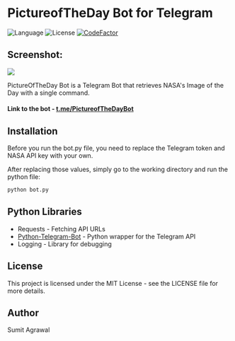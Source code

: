 # PictureofTheDay Bot for Telegram

![Language](https://img.shields.io/badge/Python-3.7-blue.svg) ![License](https://img.shields.io/badge/license-MIT-blue.svg) [![CodeFactor](https://www.codefactor.io/repository/github/sumitagr/pictureoftheday-bot/badge)](https://www.codefactor.io/repository/github/sumitagr/pictureoftheday-bot)

## Screenshot: 

<img style="float: middle;" src="https://i.imgur.com/kBITfkT.png">

PictureOfTheDay Bot is a Telegram Bot that retrieves NASA's Image of the Day with a single command.

#### Link to the bot - <a href="http://t.me/PictureoftheDayBot" target="_blank">t.me/PictureofTheDayBot </a>
## Installation

Before you run the bot.py file, you need to replace the Telegram token and NASA API key with your own.

After replacing those values, simply go to the working directory and run the python file:

```python
python bot.py
```

## Python Libraries

* Requests - Fetching API URLs
* [Python-Telegram-Bot](https://python-telegram-bot.org/) - Python wrapper for the Telegram API
* Logging - Library for debugging

## License

This project is licensed under the MIT License - see the LICENSE file for more details.

## Author
Sumit Agrawal

